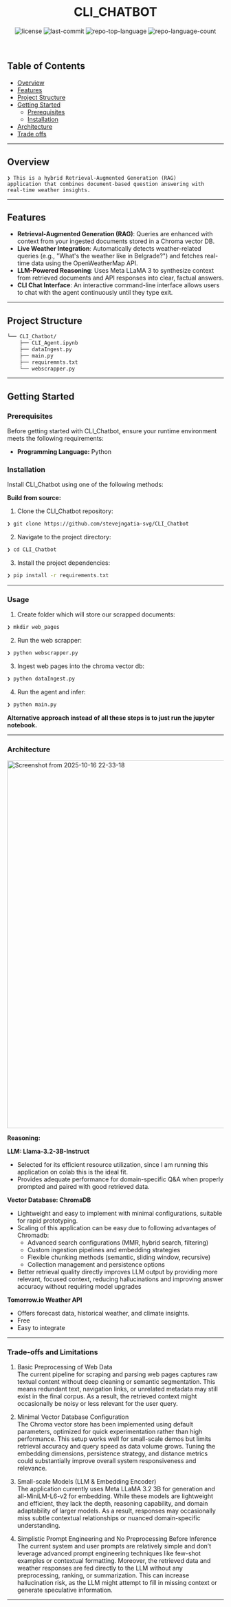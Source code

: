 <p align="center"><h1 align="center">CLI_CHATBOT</h1></p>
<p align="center">
	<img src="https://img.shields.io/github/license/Arush04/CLI_Chatbot?style=default&logo=opensourceinitiative&logoColor=white&color=0080ff" alt="license">
	<img src="https://img.shields.io/github/last-commit/Arush04/CLI_Chatbot?style=default&logo=git&logoColor=white&color=0080ff" alt="last-commit">
	<img src="https://img.shields.io/github/languages/top/Arush04/CLI_Chatbot?style=default&color=0080ff" alt="repo-top-language">
	<img src="https://img.shields.io/github/languages/count/Arush04/CLI_Chatbot?style=default&color=0080ff" alt="repo-language-count">
</p>
<p align="center"><!-- default option, no dependency badges. -->
</p>
<p align="center">
	<!-- default option, no dependency badges. -->
</p>
<br>

##  Table of Contents

- [ Overview](#-overview)
- [ Features](#-features)
- [ Project Structure](#-project-structure)
- [ Getting Started](#-getting-started)
  - [ Prerequisites](#-prerequisites)
  - [ Installation](#-installation)
- [ Architecture](#-architecture)
- [ Trade offs](#-trade-offs-and-limitations)

---

##  Overview

<code>❯ This is a hybrid Retrieval-Augmented Generation (RAG) application that combines document-based question answering with real-time weather insights.</code>

---

##  Features

- **Retrieval-Augmented Generation (RAG)**: Queries are enhanced with context from your ingested documents stored in a Chroma vector DB.
- **Live Weather Integration**: Automatically detects weather-related queries (e.g., "What's the weather like in Belgrade?") and fetches real-time data using the OpenWeatherMap API.
- **LLM-Powered Reasoning**: Uses Meta LLaMA 3 to synthesize context from retrieved documents and API responses into clear, factual answers.
- **CLI Chat Interface**: An interactive command-line interface allows users to chat with the agent continuously until they type exit.

---

##  Project Structure

```sh
└── CLI_Chatbot/
    ├── CLI_Agent.ipynb
    ├── dataIngest.py
    ├── main.py
    ├── requiremnts.txt
    └── webscrapper.py
```

---
##  Getting Started

###  Prerequisites

Before getting started with CLI_Chatbot, ensure your runtime environment meets the following requirements:

- **Programming Language:** Python


###  Installation

Install CLI_Chatbot using one of the following methods:

**Build from source:**

1. Clone the CLI_Chatbot repository:
```sh
❯ git clone https://github.com/stevejngatia-svg/CLI_Chatbot
```

2. Navigate to the project directory:
```sh
❯ cd CLI_Chatbot
```

3. Install the project dependencies:
```sh
❯ pip install -r requirements.txt
```
---

### Usage

1. Create folder which will store our scrapped documents:
```sh
❯ mkdir web_pages
```

2. Run the web scrapper:
```sh
❯ python webscrapper.py
```

3. Ingest web pages into the chroma vector db:
```sh
❯ python dataIngest.py
```

4. Run the agent and infer:
```sh
❯ python main.py
```

**Alternative approach instead of all these steps is to just run the jupyter notebook.**

---

### Architecture

<img width="1192" height="854" alt="Screenshot from 2025-10-16 22-33-18" src="https://github.com/user-attachments/assets/2c5f58e2-f82b-4977-b4dd-15dc8a88111d" />


**Reasoning:**

**LLM: Llama-3.2-3B-Instruct**
- Selected for its efficient resource utilization, since I am running this application on colab this is the ideal fit.
- Provides adequate performance for domain-specific Q&A when properly prompted and paired with good retrieved data.

**Vector Database: ChromaDB**
- Lightweight and easy to implement with minimal configurations, suitable for rapid prototyping.
- Scaling of this application can be easy due to following advantages of Chromadb:
  * Advanced search configurations (MMR, hybrid search, filtering)
  * Custom ingestion pipelines and embedding strategies
  * Flexible chunking methods (semantic, sliding window, recursive)
  * Collection management and persistence options
- Better retrieval quality directly improves LLM output by providing more relevant, focused context, reducing hallucinations and improving answer accuracy without requiring model upgrades

**Tomorrow.io Weather API**

- Offers forecast data, historical weather, and climate insights.
- Free
- Easy to integrate

---

### Trade-offs and Limitations 

1. Basic Preprocessing of Web Data    
The current pipeline for scraping and parsing web pages captures raw textual content without deep cleaning or semantic segmentation.
This means redundant text, navigation links, or unrelated metadata may still exist in the final corpus.
As a result, the retrieved context might occasionally be noisy or less relevant for the user query.

2. Minimal Vector Database Configuration  
The Chroma vector store has been implemented using default parameters, optimized for quick experimentation rather than high performance.
This setup works well for small-scale demos but limits retrieval accuracy and query speed as data volume grows.
Tuning the embedding dimensions, persistence strategy, and distance metrics could substantially improve overall system responsiveness and relevance.

3. Small-scale Models (LLM & Embedding Encoder)  
The application currently uses Meta LLaMA 3.2 3B for generation and all-MiniLM-L6-v2 for embedding.
While these models are lightweight and efficient, they lack the depth, reasoning capability, and domain adaptability of larger models.
As a result, responses may occasionally miss subtle contextual relationships or nuanced domain-specific understanding.

4. Simplistic Prompt Engineering and No Preprocessing Before Inference  
The current system and user prompts are relatively simple and don’t leverage advanced prompt engineering techniques like few-shot examples or contextual formatting.
Moreover, the retrieved data and weather responses are fed directly to the LLM without any preprocessing, ranking, or summarization.
This can increase hallucination risk, as the LLM might attempt to fill in missing context or generate speculative information.

---
